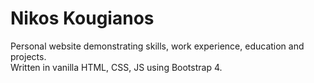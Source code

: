 # Nikos Kougianos 
Personal website demonstrating skills, work experience, education and projects. <br>
Written in vanilla HTML, CSS, JS using Bootstrap 4.
